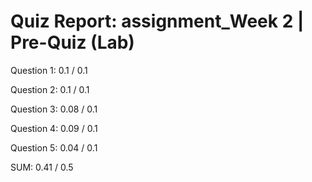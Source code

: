 # Quiz Report: assignment_Week 2 | Pre-Quiz (Lab)

Question 1: 0.1 / 0.1

Question 2: 0.1 / 0.1

Question 3: 0.08 / 0.1

Question 4: 0.09 / 0.1

Question 5: 0.04 / 0.1

SUM: 0.41 / 0.5
